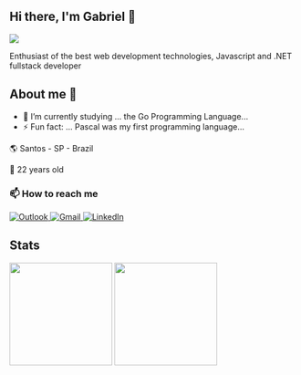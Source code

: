 ## Hi there, I'm Gabriel 👋
![](https://komarev.com/ghpvc/?username=GabrSobral&label=PROFILE+VIEWS)

Enthusiast of the best web development technologies, Javascript and .NET fullstack developer


## About me 🤔

- 🌱 I’m currently studying ... the Go Programming Language...
- ⚡ Fun fact: ... Pascal was my first programming language...

:earth_americas: Santos - SP - Brazil

:birthday: 22 years old

### 📫 How to reach me

<p>
  <a target="_blank" href="mailto:gabriel_sobral@live.com?subject=[GitHub]">
    <img alt="Outlook" src="https://img.shields.io/badge/Gabriel_Sobral@live.com-0078D4?style=for-the-badge&logo=microsoft-outlook&logoColor=white" />
  </a>
  
  <a target="_blank" href="mailto:gabriel.sobral1367@gmail.com?subject=[GitHub]">
    <img alt="Gmail" src="https://img.shields.io/badge/Gabriel.Sobral1367@gmail.com-D14836?style=for-the-badge&logo=gmail&logoColor=white" />
  </a>
  
   <a target="_blank" href="https://www.linkedin.com/in/gabriel-sobral-069b78216/">
    <img alt="LinkedIn" src="https://img.shields.io/badge/Gabriel Sobral-%230077B5.svg?style=for-the-badge&logo=linkedin&logoColor=white"/>
  </a>
  
</p>

## Stats

<div>
  <img height="180em" src="https://github-readme-stats.vercel.app/api?username=GabrSobral&show_icons=true&theme=radical&include_all_commits=true&count_private=true"/>
  <img height="180em" src="https://github-readme-stats.vercel.app/api/top-langs/?username=GabrSobral&layout=compact&langs_count=10&theme=radical"/>
</div>
<!-- <img src="https://github-readme-stats.vercel.app/api/wakatime?username=GabrSobral&layout=compact"> -->
